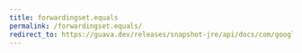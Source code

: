 ```yaml
---
title: forwardingset.equals
permalink: /forwardingset.equals/
redirect_to: https://guava.dev/releases/snapshot-jre/api/docs/com/google/common/collect/ForwardingSet.html#equals-java.lang.Object-
---
```

